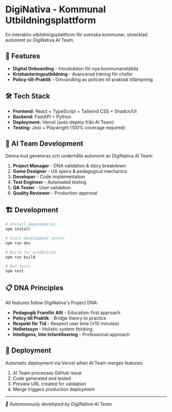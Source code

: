 # DigiNativa - Kommunal Utbildningsplattform

En interaktiv utbildningsplattform för svenska kommuner, utvecklad autonomt av DigiNativa AI Team.

## 🚀 Features

- **Digital Onboarding** - Introduktion för nya kommunanställda
- **Krishanteringsutbildning** - Avancerad träning för chefer
- **Policy-till-Praktik** - Omvandling av policies till praktisk tillämpning

## 🛠️ Tech Stack

- **Frontend:** React + TypeScript + Tailwind CSS + Shadcn/UI
- **Backend:** FastAPI + Python
- **Deployment:** Vercel (auto-deploy från AI Team)
- **Testing:** Jest + Playwright (100% coverage required)

## 🤖 AI Team Development

Denna kod genereras och underhålls autonomt av DigiNativa AI Team:

1. **Project Manager** - DNA validation & story breakdown
2. **Game Designer** - UX specs & pedagogical mechanics  
3. **Developer** - Code implementation
4. **Test Engineer** - Automated testing
5. **QA Tester** - User validation
6. **Quality Reviewer** - Production approval

## 🏗️ Development

```bash
# Install dependencies
npm install

# Start development server
npm run dev

# Build for production
npm run build

# Run tests
npm test
```

## 📋 DNA Principles

All features follow DigiNativa's Project DNA:

- **Pedagogik Framför Allt** - Education-first approach
- **Policy till Praktik** - Bridge theory to practice
- **Respekt för Tid** - Respect user time (≤10 minutes)
- **Helhetssyn** - Holistic system thinking
- **Intelligens, Inte Infantilisering** - Professional approach

## 🚀 Deployment

Automatic deployment via Vercel when AI Team merges features:

1. AI Team processes GitHub issue
2. Code generated and tested
3. Preview URL created for validation
4. Merge triggers production deployment

---

*🤖 Autonomously developed by DigiNativa AI Team*
